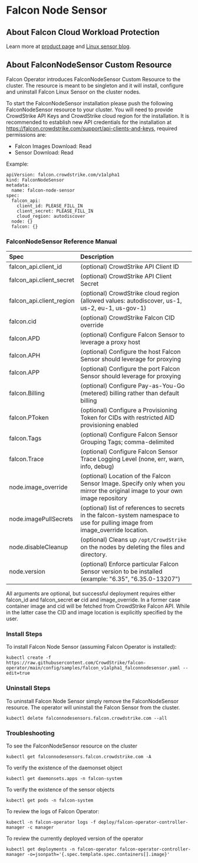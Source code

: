 # Falcon Node Sensor

## About Falcon Cloud Workload Protection

Learn more at [product page](https://www.crowdstrike.co.uk/cloud-security-products/falcon-cloud-workload-protection/) and [Linux sensor blog](https://www.crowdstrike.com/blog/tech-center/linux-protection/).

## About FalconNodeSensor Custom Resource
Falcon Operator introduces FalconNodeSensor Custom Resource to the cluster. The resource is meant to be singleton and it will install, configure and uninstall Falcon Linux Sensor on the cluster nodes.

To start the FalconNodeSensor installation please push the following FalconNodeSensor resource to your cluster. You will need to provide CrowdStrike API Keys and CrowdStrike cloud region for the installation. It is recommended to establish new API credentials for the installation at https://falcon.crowdstrike.com/support/api-clients-and-keys, required permissions are:
 * Falcon Images Download: Read
 * Sensor Download: Read

Example:
```
apiVersion: falcon.crowdstrike.com/v1alpha1
kind: FalconNodeSensor
metadata:
  name: falcon-node-sensor
spec:
  falcon_api:
    client_id: PLEASE_FILL_IN
    client_secret: PLEASE_FILL_IN
    cloud_region: autodiscover
  node: {}
  falcon: {}
```

### FalconNodeSensor Reference Manual

| Spec                                | Description                                                                                                                               |
| :---------------------------------- | :---------------------------------------------------------------------------------------------------------------------------------------- |
| falcon_api.client_id                | (optional) CrowdStrike API Client ID                                                                                                      |
| falcon_api.client_secret            | (optional) CrowdStrike API Client Secret                                                                                                  |
| falcon_api.client_region            | (optional) CrowdStrike cloud region (allowed values: autodiscover, us-1, us-2, eu-1, us-gov-1)                                            |
| falcon.cid                          | (optional) CrowdStrike Falcon CID override                                                                                                |
| falcon.APD                                | (optional) Configure Falcon Sensor to leverage a proxy host                                                                                                                                                             |
| falcon.APH                                | (optional) Configure the host Falcon Sensor should leverage for proxying                                                                                                                                                |
| falcon.APP                                | (optional) Configure the port Falcon Sensor should leverage for proxying                                                                                                                                                |
| falcon.Billing                            | (optional) Configure Pay-as-You-Go (metered) billing rather than default billing                                                                                                                                        |
| falcon.PToken                             | (optional) Configure a Provisioning Token for CIDs with restricted AID provisioning enabled                                                                                                                             |
| falcon.Tags                               | (optional) Configure Falcon Sensor Grouping Tags; comma-delimited                                                                                                                                                       |
| falcon.Trace                              | (optional) Configure Falcon Sensor Trace Logging Level (none, err, warn, info, debug)                                                                                                                                   |
| node.image_override                 | (optional) Location of the Falcon Sensor Image. Specify only when you mirror the original image to your own image repository              |
| node.imagePullSecrets               | (optional) list of references to secrets in the falcon-system namespace to use for pulling image from image_override location.            |
| node.disableCleanup                 | (optional) Cleans up `/opt/CrowdStrike` on the nodes by deleting the files and directory.                                                 |
| node.version                        | (optional) Enforce particular Falcon Sensor version to be installed (example: "6.35", "6.35.0-13207")                                     |

All arguments are optional, but successful deployment requires either falcon_id and falcon_secret **or** cid and image_override. In a former case container image and cid will be fetched from CrowdStrike Falcon API. While in the latter case the CID and image location is explicitly specified by the user.

### Install Steps
To install Falcon Node Sensor (assuming Falcon Operator is installed):
```
kubectl create -f https://raw.githubusercontent.com/CrowdStrike/falcon-operator/main/config/samples/falcon_v1alpha1_falconnodesensor.yaml --edit=true
```

### Uninstall Steps
To uninstall Falcon Node Sensor simply remove the FalconNodeSensor resource. The operator will uninstall the Falcon Sensor from the cluster.

```
kubectl delete falconnodesensors.falcon.crowdstrike.com --all
```

### Troubleshooting

To see the FalconNodeSensor resource on the cluster
```
kubectl get falconnodesensors.falcon.crowdstrike.com -A
```

To verify the existence of the daemonset object
```
kubectl get daemonsets.apps -n falcon-system
```

To verify the existence of the sensor objects
```
kubectl get pods -n falcon-system
```

To review the logs of Falcon Operator:
```
kubectl -n falcon-operator logs -f deploy/falcon-operator-controller-manager -c manager
```

To review the currently deployed version of the operator
```
kubectl get deployments -n falcon-operator falcon-operator-controller-manager -o=jsonpath='{.spec.template.spec.containers[].image}'
```
